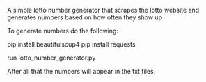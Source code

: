 A simple lotto number generator that scrapes the lotto website and generates numbers based on how often they show up

To generate numbers do the following:

pip install beautifulsoup4
pip install requests

run lotto_number_generator.py

After all that the numbers will appear in the txt files.
